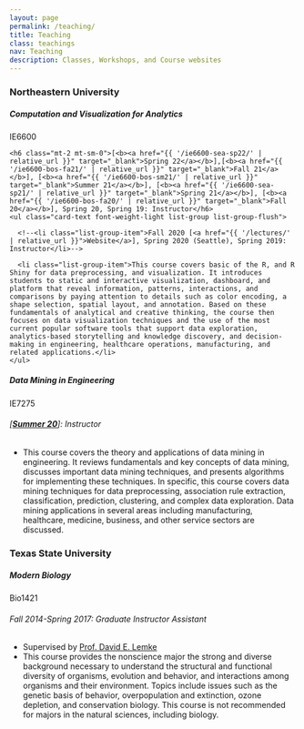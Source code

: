 ```yaml
---
layout: page
permalink: /teaching/
title: Teaching
class: teachings
nav: Teaching
description: Classes, Workshops, and Course websites
---
```


<h3 class="mt-4">Northeastern University</h3>

<div class="card mt-3">
  <div class="p-3">
    <div class="row">
      <div class="col-sm-10">
        <h5 class="font-weight-bold">Computation and Visualization for Analytics</h5>
      </div>
      <div class="col-sm-2 text-left text-sm-right">
        <span class="badge font-weight-bold  text-uppercase align-middle">
            IE6600
        </span>
      </div>
    </div>



    <h6 class="mt-2 mt-sm-0">[<b><a href="{{ '/ie6600-sea-sp22/' | relative_url }}" target="_blank">Spring 22</a></b>],[<b><a href="{{ '/ie6600-bos-fa21/' | relative_url }}" target="_blank">Fall 21</a></b>], [<b><a href="{{ '/ie6600-bos-sm21/' | relative_url }}" target="_blank">Summer 21</a></b>], [<b><a href="{{ '/ie6600-sea-sp21/' | relative_url }}" target="_blank">Spring 21</a></b>], [<b><a href="{{ '/ie6600-bos-fa20/' | relative_url }}" target="_blank">Fall 20</a></b>], Spring 20, Spring 19: Instructor</h6>
    <ul class="card-text font-weight-light list-group list-group-flush">

      <!--<li class="list-group-item">Fall 2020 [<a href="{{ '/lectures/' | relative_url }}">Website</a>], Spring 2020 (Seattle), Spring 2019: Instructor</li>-->

      <li class="list-group-item">This course covers basic of the R, and R Shiny for data preprocessing, and visualization. It introduces students to static and interactive visualization, dashboard, and platform that reveal information, patterns, interactions, and comparisons by paying attention to details such as color encoding, a shape selection, spatial layout, and annotation. Based on these fundamentals of analytical and creative thinking, the course then focuses on data visualization techniques and the use of the most current popular software tools that support data exploration, analytics-based storytelling and knowledge discovery, and decision-making in engineering, healthcare operations, manufacturing, and related applications.</li>
    </ul>

</div>
</div>


<div class="card mt-3">
  <div class="p-3">
    <div class="row">
      <div class="col-sm-10">
        <h5 class="font-weight-bold">Data Mining in Engineering</h5>
      </div>
      <div class="col-sm-2 text-left text-sm-right">
        <span class="badge font-weight-bold  text-uppercase align-middle">
            IE7275
        </span>
      </div>
    </div>
    <h6 class=" mt-2 mt-sm-0"> [<b><a href="{{ '/ie7275-bos-sm20/' | relative_url }}" target="_blank">Summer 20</a></b>]: Instructor</h6>
    <ul class="card-text font-weight-light list-group list-group-flush">
        <li class="list-group-item">This course covers the theory and applications of data mining in engineering. It reviews fundamentals and key concepts of data mining, discusses important data mining techniques, and presents algorithms for implementing these techniques. In specific, this course covers data mining techniques for data preprocessing, association rule extraction, classification, prediction, clustering, and complex data exploration. Data mining applications in several areas including manufacturing, healthcare, medicine, business, and other service sectors are discussed.</li>
    </ul>
  </div>
</div>

<h3 class="mt-4">Texas State University</h3>
<div class="card mt-3">
  <div class="p-3">
    <div class="row">
      <div class="col-sm-10">
        <h5 class="font-weight-bold">Modern Biology</h5>
      </div>
      <div class="col-sm-2 text-left text-sm-right">
        <span class="badge font-weight-bold  text-uppercase align-middle">
            Bio1421
        </span>
      </div>
    </div>
    <h6 class="mt-2 mt-sm-0">Fall 2014-Spring 2017: Graduate Instructor Assistant</h6>
    <ul class="card-text font-weight-light list-group list-group-flush">
      <li class="list-group-item">Supervised by <a href="https://www.bio.txstate.edu/about/Faculty---Staff/faculty/David-Lemke/Lemke-lab.html" target="_blank">Prof. David E. Lemke</a></li>
      <li class="list-group-item">This course provides the nonscience major the strong and diverse background necessary to understand the structural and functional diversity of organisms, evolution and behavior, and interactions among organisms and their environment. Topics include issues such as the genetic basis of behavior, overpopulation and extinction, ozone depletion, and conservation biology. This course is not recommended for majors in the natural sciences, including biology.</li>
    </ul>
  </div>
</div>
